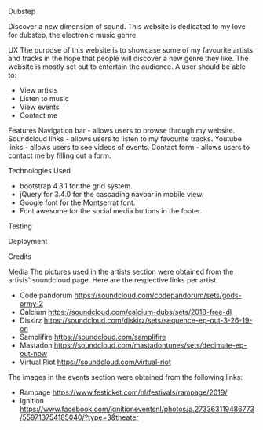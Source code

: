 Dubstep

Discover a new dimension of sound. This website is dedicated to my love for dubstep, the electronic music genre.

UX
The purpose of this website is to showcase some of my favourite artists and tracks in the hope that people will discover a new genre they like. The website is mostly set out to entertain the audience. 
A user should be able to:
- View artists
- Listen to music
- View events
- Contact me

Features
Navigation bar - allows users to browse through my website.
Soundcloud links - allows users to listen to my favourite tracks.
Youtube links - allows users to see videos of events.
Contact form - allows users to contact me by filling out a form.

Technologies Used
- bootstrap 4.3.1 for the grid system.
- jQuery for 3.4.0 for the cascading navbar in mobile view.
- Google font for the Montserrat font.
- Font awesome for the social media buttons in the footer.

Testing

Deployment

Credits

Media
The pictures used in the artists section were obtained from the artists' soundcloud page. Here are the respective links per artist:
- Code:pandorum 
https://soundcloud.com/codepandorum/sets/gods-army-2
- Calcium
https://soundcloud.com/calcium-dubs/sets/2018-free-dl
- Diskirz 
https://soundcloud.com/diskirz/sets/sequence-ep-out-3-26-19-on
- Samplifire
https://soundcloud.com/samplifire
- Mastadon
https://soundcloud.com/mastadontunes/sets/decimate-ep-out-now
- Virtual Riot
https://soundcloud.com/virtual-riot

The images in the events section were obtained from the following links:
- Rampage
https://www.festicket.com/nl/festivals/rampage/2019/
- Ignition
https://www.facebook.com/ignitioneventsnl/photos/a.273363119486773/559713754185040/?type=3&theater